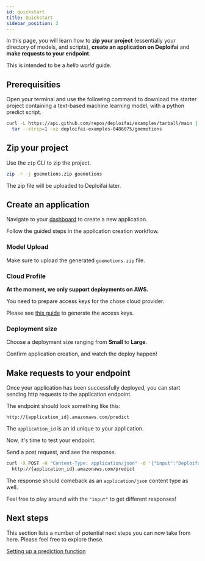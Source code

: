 ```yaml
---
id: quickstart
title: Quickstart
sidebar_position: 2
---
```


In this page, you will learn how to **zip your project** (essentially your directory of models, and scripts), **create an application on Deploifai** and **make requests to your endpoint**.

This is intended to be a _hello world_ guide.

## Prerequisities

Open your terminal and use the following command to download the starter project containing a text-based machine learning model, with a python predict script.

```sh
curl -L https://api.github.com/repos/deploifai/examples/tarball/main | \
  tar --strip=1 -xz deploifai-examples-0486075/goemotions
```

## Zip your project

Use the `zip` CLI to zip the project.

```sh
zip -r -j goemotions.zip goemotions
```

The zip file will be uploaded to Deploifai later.

## Create an application

Navigate to your <a href="https://deploif.ai/dashboard" target="_blank">dashboard</a> to create a new application.

Follow the guided steps in the application creation workflow.

### Model Upload

Make sure to upload the generated `goemotions.zip` file.

### Cloud Profile

**At the moment, we only support deployments on AWS.**

You need to prepare access keys for the chose cloud provider.

Please see [this guide](./creation/cloud-profile/overview.md) to generate the access keys.

### Deployment size

Choose a deployment size ranging from **Small** to **Large**.

Confirm application creation, and watch the deploy happen!

## Make requests to your endpoint

Once your application has been successfully deployed, you can start sending http requests to the application endpoint.

The endpoint should look something like this:

```
http://{application_id}.amazonaws.com/predict
```

The `application_id` is an id unique to your application.

Now, it's time to test your endpoint.

Send a post request, and see the response.

```sh
curl -X POST -H "Content-Type: application/json" -d '{"input":"Deploifai is awesome!", "input_type": "str"}' \
  http://{application_id}.amazonaws.com/predict
```

The response should comeback as an `application/json` content type as well.

Feel free to play around with the `"input"` to get different responses!

## Next steps

This section lists a number of potential next steps you can now take from here. Please feel free to explore these.

[Setting up a prediction function](./setting-up/predict.md)
